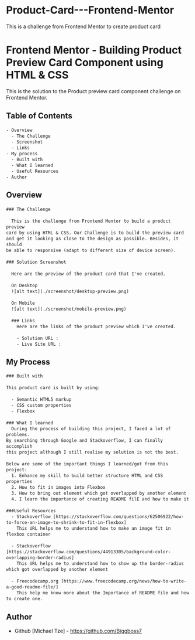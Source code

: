 # Product-Card---Frontend-Mentor
This is a challenge from Frontend Mentor to create product card
# Frontend Mentor - Building Product Preview Card Component using HTML & CSS

This is the solution to the Product preview card component challenge on Frontend Mentor.

## Table of Contents

    - Overview
      - The Challenge
      - Screenshot
      - Links
    - My process
      - Built with
      - What I learned
      - Useful Resources
    - Author

## Overview

	### The Challenge

	  This is the challenge from Frontend Mentor to build a product preview
	card by using HTML & CSS. Our Challenge is to build the preview card
	and get it looking as close to the design as possible. Besides, it should
	be able to responsive (adapt to different size of device screen).

	### Solution Screenshot
	  
	  Here are the preview of the product card that I've created.

	  On Desktop
	  ![alt text](./screenshot/desktop-preview.png)

	  On Mobile
	  ![alt text](./screenshot/mobile-preview.png)

	  ### Links
	    Here are the links of the product preview which I've created.
	  
	    - Solution URL :
	    - Live Site URL :

## My Process

	### Built with
	
	This product card is built by using:
	
	  - Semantic HTML5 markup
	  - CSS custom properties
	  - Flexbox

	### What I learned
	  During the process of building this project, I faced a lot of problems.
	By searching through Google and Stackoverflow, I can finally accomplish
	this project although I still realise my solution is not the best.

	Below are some of the important things I learned/got from this project:
	  1. Enhance my skill to build better structure HTML and CSS properties
	  2. How to fit in images into Flexbox
	  3. How to bring out element which got overlapped by another element
	  4. I learn the importance of creating README filE and how to make it

	###Useful Resources
	  - Stackoverflow [https://stackoverflow.com/questions/62506922/how-to-force-an-image-to-shrink-to-fit-in-flexbox]
		This URL helps me to understand how to make an image fit in flexbox container

	  - Stackoverflow [https://stackoverflow.com/questions/44913305/background-color-overlapping-border-radius]
		This URL helps me to understand how to show up the border-radius which got overlapped by another element

	  - Freecodecamp.org [https://www.freecodecamp.org/news/how-to-write-a-good-readme-file/]
		This help me know more about the Importance of README file and how to create one.

## Author

  - Github [Michael Tze] - https://github.com/Biggboss7

